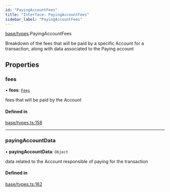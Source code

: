 ```yaml
---
id: "PayingAccountFees"
title: "Interface: PayingAccountFees"
sidebar_label: "PayingAccountFees"
---
```


[base/types](../../../../modules/Base/Types/Types.md).PayingAccountFees

Breakdown of the fees that will be paid by a specific Account for a transaction, along
  with data associated to the Paying account

## Properties

### fees

• **fees**: [`Fees`](../../../API/Client/Types/Fees/Fees.md)

fees that will be paid by the Account

#### Defined in

[base/types.ts:158](https://github.com/PolymeshAssociation/polymesh-sdk/blob/fedc4714f/src/base/types.ts#L158)

___

### payingAccountData

• **payingAccountData**: `Object`

data related to the Account responsible of paying for the transaction

#### Defined in

[base/types.ts:162](https://github.com/PolymeshAssociation/polymesh-sdk/blob/fedc4714f/src/base/types.ts#L162)
